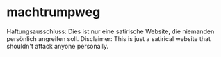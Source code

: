 # machtrumpweg
Haftungsausschluss: Dies ist nur eine satirische Website, die niemanden persönlich angreifen soll.
Disclaimer: This is just a satirical website that shouldn't attack anyone personally.
